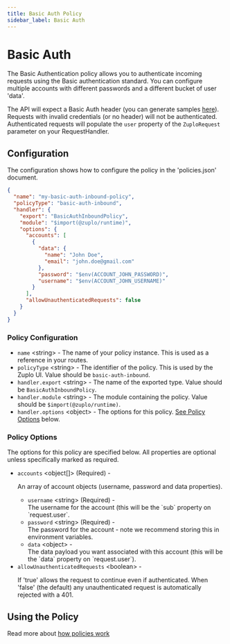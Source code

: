 ```yaml
---
title: Basic Auth Policy
sidebar_label: Basic Auth
---
```


<!-- WARNING: This document is generated. DO NOT EDIT BY HAND -->

# Basic Auth






<!-- start: intro.md -->
The Basic Authentication policy allows you to authenticate incoming requests using the Basic authentication standard. You can configure multiple accounts with different passwords and a different bucket of user 'data'.

The API will expect a Basic Auth header (you can generate samples [here](https://www.debugbear.com/basic-auth-header-generator)). Requests with invalid credentials (or no header) will not be authenticated. Authenticated requests will populate the `user` property of the `ZuploRequest` parameter on your RequestHandler.

<!-- end: intro.md -->

<PolicyStatus isBeta={false} isPaidAddOn={false} />



## Configuration 

The configuration shows how to configure the policy in the 'policies.json' document.

```json title="config/policies.json"
{
  "name": "my-basic-auth-inbound-policy",
  "policyType": "basic-auth-inbound",
  "handler": {
    "export": "BasicAuthInboundPolicy",
    "module": "$import(@zuplo/runtime)",
    "options": {
      "accounts": [
        {
          "data": {
            "name": "John Doe",
            "email": "john.doe@gmail.com"
          },
          "password": "$env(ACCOUNT_JOHN_PASSWORD)",
          "username": "$env(ACCOUNT_JOHN_USERNAME)"
        }
      ],
      "allowUnauthenticatedRequests": false
    }
  }
}
```

<div className="policy-options">
<div><h3 class="anchor anchorWithStickyNavbar_node_modules-@docusaurus-theme-classic-lib-theme-Heading-styles-module" id="policy-configuration">Policy Configuration<a href="#policy-configuration" class="hash-link" aria-label="Direct link to Policy Configuration" title="Direct link to Policy Configuration">​</a></h3><ul><li><code>name</code> <span class="type-option">&lt;string&gt;</span> - The name of your policy instance. This is used as a reference in your routes.</li><li><code>policyType</code> <span class="type-option">&lt;string&gt;</span> - The identifier of the policy. This is used by the Zuplo UI. Value should be <code>basic-auth-inbound</code>.</li><li><code>handler.export</code> <span class="type-option">&lt;string&gt;</span> - The name of the exported type. Value should be <code>BasicAuthInboundPolicy</code>.</li><li><code>handler.module</code> <span class="type-option">&lt;string&gt;</span> - The module containing the policy. Value should be <code>$import(@zuplo/runtime)</code>.</li><li><code>handler.options</code> <span class="type-option">&lt;object&gt;</span> - The options for this policy. <a href="#policy-options">See Policy Options</a> below.</li></ul><h3 class="anchor anchorWithStickyNavbar_node_modules-@docusaurus-theme-classic-lib-theme-Heading-styles-module" id="policy-options">Policy Options<a href="#policy-options" class="hash-link" aria-label="Direct link to Policy Options" title="Direct link to Policy Options">​</a></h3><p>The options for this policy are specified below. All properties are optional unless specifically marked as required.</p><ul><li><code>accounts</code><span class="type-option"> &lt;object[]&gt;</span><span class="required-option"> (Required)</span> - <div><p>An array of account objects (username, password and data properties).</p></div><ul><li><code>username</code><span class="type-option"> &lt;string&gt;</span><span class="required-option"> (Required)</span> - <div>The username for the account (this will be the `sub` property on `request.user`.</div></li><li><code>password</code><span class="type-option"> &lt;string&gt;</span><span class="required-option"> (Required)</span> - <div>The password for the account - note we recommend storing this in environment variables.</div></li><li><code>data</code><span class="type-option"> &lt;object&gt;</span> - <div>The data payload you want associated with this account (this will be the `data` property on `request.user`).</div></li></ul></li><li><code>allowUnauthenticatedRequests</code><span class="type-option"> &lt;boolean&gt;</span> - <div><p>If 'true' allows the request to continue even if authenticated. When 'false' (the default) any unauthenticated request is automatically rejected with a 401.</p></div></li></ul></div>
</div>

## Using the Policy
<!-- start: doc.md -->

<!-- end: doc.md -->

Read more about [how policies work](/docs/articles/policies)
